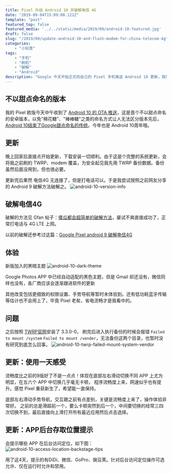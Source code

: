 ```yaml
---
title: Pixel 升级 Android 10 并破解电信 4G
date: "2019-09-04T15:09:00.121Z"
template: "post"
featured_top: false
featured_media: '../../static/media/2019/09/android-10-featured.jpg'
draft: false
slug: "/2019/09/update-android-10-and-flash-modem-for-china-telecom-4g"
categories: 
    - "小玩意"
tags:
    - "手机"
    - "刷机"
    - "破解"
    - "Android"
description: "Google 今天开始正式向自己的 Pixel 手机推送 Android 10 更新，我第一时间更新并按网友老办法破解电信4G"
---
```


<!-- endExcerpt -->

## 不以甜点命名的版本
我的 Pixel 欧版今天中午收到了 [Android 10 的 OTA 推送](https://cn.engadget.com/2019/09/03/android-10-official-release-google-pixels/)，这是首个不以甜点命名的安卓版本，以免"棉花糖"、"棒棒糖"之类的命名方式让人无法区分版本先后，[Android 10结束了Google甜点命名的传统](https://zhuanlan.zhihu.com/p/79546951)。今年也是 Android 10周年哦。

## 更新
晚上回家后直接点开始更新，下载安装一切顺利。由于这是个完整的系统更新，会将我之前刷的 TWRP、modem 覆盖，为安全起见我先用 TWRP 备份数据。备份虽然后面没用到，但也很必要。

更新完后果然 电信4G 无连接了，但是打电话可以。于是我尝试按照之前网友分享的 Android 9 破解方法破解之。
![android-10-version-info](../../static/media/2019/09/android-10-version-info.jpg)

## 破解电信4G
破解的方法见 Gfan 帖子：[傻瓜都会超简单的破解方法](http://bbs.gfan.com/android-9531535-1-1.html)，屡试不爽直接成功了，正常打电话与 4G LTE 上网。

以前的破解还参考过这篇：[Google Pixel android 9 破解电信4G](https://tuzhao.org/article/49)

## 体验
新版加入的黑暗主题
![android-10-dark-theme](../../static/media/2019/09/android-10-dark-theme.jpg)

Google Photos APP 中已经自动适配的黑色主题，但是 Gmail 却还没有，微信同样也没有，各厂商应该会逐渐跟进软件的更新

其他改变包括更细致的权限设置、手势导航等暂时未体验到。还有低功耗蓝牙传输等估计也不会用上了，毕竟 Pixel 老矣，省电流畅才是我看中的。

## 问题
之后按照 [TWRP官网](https://twrp.me/google/googlepixel.html)安装了 3.3.0-0，
刷完后进入执行备份的时候会报错 `Failed to mount /system` `Failed to mount /vender`，无法备份这两个目录，也暂时没有研究到底怎么回事。
![android-10-twrp-failed-mount-system-vendor](../../static/media/2019/09/android-10-twrp-failed-mount-system-vendor.jpg)

## 更新：使用一天感受
流畅度比之前的9版好了不是一点点！体现在底部左右滑动切换不同 APP 上尤为明显，在五六个 APP 中切换几乎毫无卡顿，
程序流畅度上来，网速似乎也有提升。感觉 Pixel 重获新生了，希望能一直保持。

底部左右滑动手势导航，交互跟之前有点差别，关键是流畅度上来了，操作体验非常好。
之前的总是滑超前一个，要么卡顿突然到后一个，中间要切换的经常三四次切换不到，最后直接向上滑打开所有最近应用然后点击选择。

## 更新：APP后台存取位置提示
会提示哪些 APP 在后台访问定位，如下图：
![android-10-access-location-backstage-tips](../../static/media/2019/09/android-10-access-location-backstage-tips.jpg)

用了这4天，提示的有DiDi、微信、GoPro、豌豆荚。针对后台访问定位操作可选允许、仅在运行时允许和禁用。
